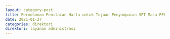 ```yaml
---
layout: category-post
title: Permohonan Penilaian Harta untuk Tujuan Penyampaian SPT Masa PPh Final Pengungkapan Harta Bersih
date: 2021-01-27
categories: direktori
direktori: layanan administrasi
---
```

